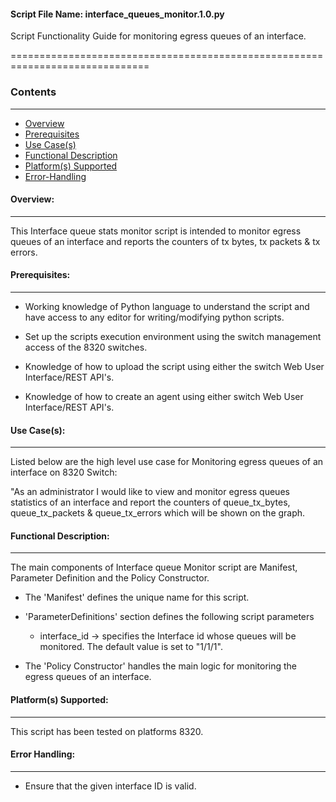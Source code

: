 #### Script File Name: interface\_queues\_monitor.1.0.py

Script Functionality Guide for monitoring egress queues of an interface.

==============================================================================

### Contents
------------------------------------------------------------------------------
- [Overview](#Overview)
- [Prerequisites](#Prerequisites)
- [Use Case(s)](#Use_Case)
- [Functional Description](#Functional_Description)
- [Platform(s) Supported](#Platforms_Supported)
- [Error-Handling](#Error-Handling)

<a id='Overview'></a>
#### Overview:

------------------------------------------------------------------------------

This Interface queue stats monitor script is intended to monitor egress
queues of an interface and reports the counters of tx bytes, tx packets
& tx errors.

<a id='Prerequisites'></a>
#### Prerequisites:
------------------------------------------------------------------------------

- Working knowledge of Python language to understand the script and have 
access to any editor for writing/modifying python scripts.

- Set up the scripts execution environment using the switch management access 
of the 8320 switches.

- Knowledge of how to upload the script using either the switch Web User 
Interface/REST API's.

- Knowledge of how to create an agent using either switch Web User 
Interface/REST API's.

<a id='Use_Case'/></a>
#### Use Case(s):

------------------------------------------------------------------------------

Listed below are the high level use case for Monitoring egress queues of
an interface on 8320 Switch:

"As an administrator I would like to view and monitor egress queues
statistics of an interface and report the counters of queue\_tx\_bytes,
queue\_tx\_packets & queue\_tx\_errors which will be shown on the graph.

<a id='Functional_Description'/></a>
#### Functional Description:

------------------------------------------------------------------------------

The main components of Interface queue Monitor script are Manifest,
Parameter Definition and the Policy Constructor.

- The 'Manifest' defines the unique name for this script.
     
- 'ParameterDefinitions' section defines the following script parameters

	- interface\_id  -&gt; specifies the Interface id whose queues will be
	monitored. The default value is set to "1/1/1".
     
- The 'Policy Constructor' handles the main logic for monitoring the egress
queues of an interface.

<a id='Platforms_Supported'/></a>
#### Platform(s) Supported:

------------------------------------------------------------------------------
This script has been tested on platforms 8320.

<a id='Error-Handling'/></a>
#### Error Handling:

------------------------------------------------------------------------------

-   Ensure that the given interface ID is valid.


